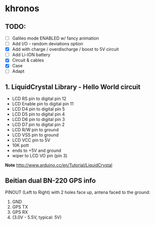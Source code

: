 # khronos

## TODO:

-   [ ] Galileo mode ENABLED w/ fancy animation
-   [ ] Add I/O - random deviations option
-   [x] Add with charge / overdischarge / boost to 5V circuit
-   [ ] Add Li-ION battery
-   [x] Circuit & cables
-   [x] Case
-   [ ] Adapt

## 1. LiquidCrystal Library - Hello World circuit

-   LCD RS pin to digital pin 12
-   LCD Enable pin to digital pin 11
-   LCD D4 pin to digital pin 5
-   LCD D5 pin to digital pin 4
-   LCD D6 pin to digital pin 3
-   LCD D7 pin to digital pin 2
-   LCD R/W pin to ground
-   LCD VSS pin to ground
-   LCD VCC pin to 5V
-   10K pott
-   ends to +5V and ground
-   wiper to LCD VO pin (pin 3)

**Note** http://www.arduino.cc/en/Tutorial/LiquidCrystal

## Beitian dual BN-220 GPS info

PINOUT (Left to Right) with 2 holes face up, antena faced to the ground:

1. GND
2. GPS TX
3. GPS RX
4. (3.0V - 5.5V, typical: 5V)
